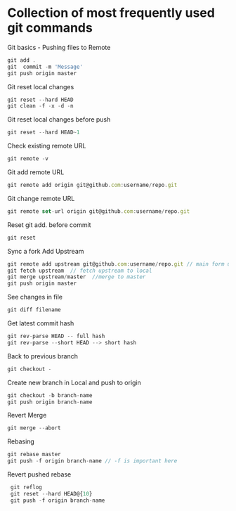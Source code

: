 Collection of most frequently used git commands
======
Git basics - Pushing files to Remote
```javascript
git add .
git  commit -m 'Message'
git push origin master
```

Git reset local changes
```javascript
git reset --hard HEAD
git clean -f -x -d -n
```

Git reset local changes before push
```javascript
git reset --hard HEAD~1
```

Check existing remote URL
```javascript
git remote -v
```


Git add remote URL
```javascript
git remote add origin git@github.com:username/repo.git
```

Git change remote URL
```javascript
git remote set-url origin git@github.com:username/repo.git
```

Reset git add. before commit
```javascript
git reset
```

Sync a fork
Add Upstream
```javascript
git remote add upstream git@github.com:username/repo.git // main form url
git fetch upstream  // fetch upstream to local
git merge upstream/master  //merge to master
git push origin master
```

See changes in file
```javascript
git diff filename
```

Get latest commit hash
```javascript
git rev-parse HEAD -- full hash
git rev-parse --short HEAD --> short hash
```

Back to previous branch 
```javascript
git checkout -
```

Create new branch in Local and push to origin
```javascript
git checkout -b branch-name
git push origin branch-name
```

Revert Merge
```javascript
git merge --abort
```

Rebasing
```javascript
git rebase master
git push -f origin branch-name // -f is important here
```

Revert pushed rebase
```javascript
 git reflog
 git reset --hard HEAD@{10}
 git push -f origin branch-name
 ```

